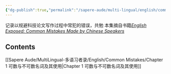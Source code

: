 ```yaml
---
{"dg-publish":true,"permalink":"/sapere-aude/multi-lingual/english/common-mistakes/chapter-0/","dgPassFrontmatter":true}
---
```



记录以规避科技论文写作过程中常犯的错误，共勉
本集摘自书籍[*English Exposed: Common Mistakes Made by Chinese Speakers*](https://www.amazon.com/English-Exposed-Mistakes-Chinese-Speakers/dp/9888390759)

## Contents

[[Sapere Aude/MultiLingual-多语习者录/English/Common Mistakes/Chapter 1 可数与不可数名词及其使用\|Chapter 1 可数与不可数名词及其使用]]
